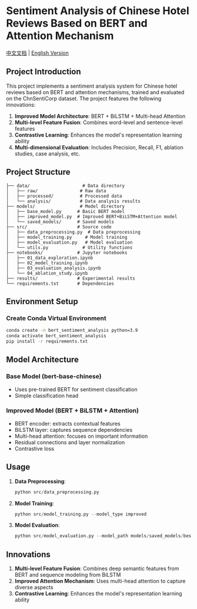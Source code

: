 # Sentiment Analysis of Chinese Hotel Reviews Based on BERT and Attention Mechanism

[中文文档](README.md) | [English Version](README_EN.md)

## Project Introduction

This project implements a sentiment analysis system for Chinese hotel reviews based on BERT and attention mechanisms, trained and evaluated on the ChnSentiCorp dataset. The project features the following innovations:

1. **Improved Model Architecture**: BERT + BiLSTM + Multi-head Attention
2. **Multi-level Feature Fusion**: Combines word-level and sentence-level features
3. **Contrastive Learning**: Enhances the model's representation learning ability
4. **Multi-dimensional Evaluation**: Includes Precision, Recall, F1, ablation studies, case analysis, etc.

## Project Structure

```
├── data/                    # Data directory
│   ├── raw/                # Raw data
│   ├── processed/          # Processed data
│   └── analysis/           # Data analysis results
├── models/                 # Model directory
│   ├── base_model.py      # Basic BERT model
│   ├── improved_model.py  # Improved BERT+BiLSTM+Attention model
│   └── saved_models/      # Saved models
├── src/                   # Source code
│   ├── data_preprocessing.py  # Data preprocessing
│   ├── model_training.py     # Model training
│   ├── model_evaluation.py   # Model evaluation
│   └── utils.py             # Utility functions
├── notebooks/             # Jupyter notebooks
│   ├── 01_data_exploration.ipynb
│   ├── 02_model_training.ipynb
│   ├── 03_evaluation_analysis.ipynb
│   └── 04_ablation_study.ipynb
├── results/               # Experimental results
└── requirements.txt       # Dependencies
```

## Environment Setup

### Create Conda Virtual Environment
```bash
conda create -n bert_sentiment_analysis python=3.9
conda activate bert_sentiment_analysis
pip install -r requirements.txt
```

## Model Architecture

### Base Model (bert-base-chinese)
- Uses pre-trained BERT for sentiment classification
- Simple classification head

### Improved Model (BERT + BiLSTM + Attention)
- BERT encoder: extracts contextual features
- BiLSTM layer: captures sequence dependencies
- Multi-head attention: focuses on important information
- Residual connections and layer normalization
- Contrastive loss

## Usage

1. **Data Preprocessing**:
   ```python
   python src/data_preprocessing.py
   ```

2. **Model Training**:
   ```python
   python src/model_training.py --model_type improved
   ```

3. **Model Evaluation**:
   ```python
   python src/model_evaluation.py --model_path models/saved_models/best_model.pth
   ```

## Innovations

1. **Multi-level Feature Fusion**: Combines deep semantic features from BERT and sequence modeling from BiLSTM
2. **Improved Attention Mechanism**: Uses multi-head attention to capture diverse aspects
3. **Contrastive Learning**: Enhances the model's representation learning ability
